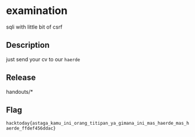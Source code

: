 # examination

sqli with little bit of csrf

## Description
just send your cv to our `haerde`

## Release

handouts/*

## Flag
`hacktoday{astaga_kamu_ini_orang_titipan_ya_gimana_ini_mas_haerde_mas_haerde_ffdef456ddac}`
